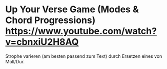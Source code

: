 # Up Your Verse Game (Modes & Chord Progressions) https://www.youtube.com/watch?v=cbnxiU2H8AQ
Strophe varieren (am besten passend zum Text) durch Ersetzen eines von Moll/Dur.